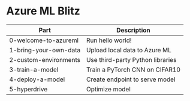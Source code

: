 # Azure ML Blitz

|Part|Description|
|-|-|
|0-welcome-to-azureml|Run hello world!|
|1-bring-your-own-data|Upload local data to Azure ML|
|2-custom-environments|Use third-party Python libraries|
|3-train-a-model|Train a PyTorch CNN on CIFAR10|
|4-deploy-a-model|Create endpoint to serve model|
|5-hyperdrive|Optimize model|